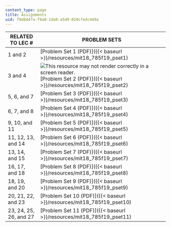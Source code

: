 ```yaml
---
content_type: page
title: Assignments
uid: f9d8447a-f9a0-1da0-a5d9-019cfedc449a
---
```


| RELATED TO LEC # | PROBLEM SETS |
| --- | --- |
| 1 and 2 | [Problem Set 1 (PDF)]({{< baseurl >}}/resources/mit18_785f19_pset1) |
| 3 and 4 | ![This resource may not render correctly in a screen reader.](/images/inacessible.gif)[Problem Set 2 (PDF)]({{< baseurl >}}/resources/mit18_785f19_pset2) |
| 5, 6, and 7 | [Problem Set 3 (PDF)]({{< baseurl >}}/resources/mit18_785f19_pset3) |
| 6, 7, and 8 | [Problem Set 4 (PDF)]({{< baseurl >}}/resources/mit18_785f19_pset4) |
| 9, 10, and 11 | [Problem Set 5 (PDF)]({{< baseurl >}}/resources/mit18_785f19_pset5) |
| 11, 12, 13, and 14 |  [Problem Set 6 (PDF)]({{< baseurl >}}/resources/mit18_785f19_pset6) |
| 13, 14, and 15 |  [Problem Set 7 (PDF)]({{< baseurl >}}/resources/mit18_785f19_pset7) |
| 16, 17, and 18 | [Problem Set 8 (PDF)]({{< baseurl >}}/resources/mit18_785f19_pset8) |
| 18, 19, and 20 | [Problem Set 9 (PDF)]({{< baseurl >}}/resources/mit18_785f19_pset9) |
| 20, 21, 22, and 23 | [Problem Set 10 (PDF)]({{< baseurl >}}/resources/mit18_785f19_pset10) |
| 23, 24, 25, 26, and 27 | [Problem Set 11 (PDF)]({{< baseurl >}}/resources/mit18_785f19_pset11)